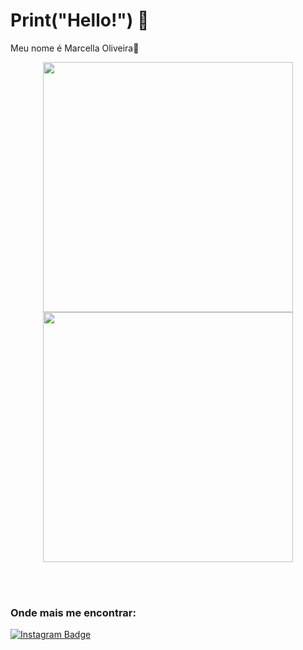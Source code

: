 # Print("Hello!") 🦝

Meu nome é Marcella Oliveira🥰 

<p align="center">
  
  <img src = "https://github-readme-stats.vercel.app/api?username=laizabsobral&show_icons=true&theme=bear" width = 400>
  <img src = "https://github-readme-streak-stats.herokuapp.com?user=laizabsobral&theme=dark&hide_border=true" width = 400>
</p>
<br />
<br />

###


### Onde mais me encontrar:
[![Instagram Badge](https://img.shields.io/badge/-Instagram-violet?style=flat-square&logo=Instagram&logoColor=white&link=https://www.instagram.com/papodedev/)](https://www.instagram.com/marcellaoliveiral_?igsh=MTR0eWl5N2h4dW9iYg==)
